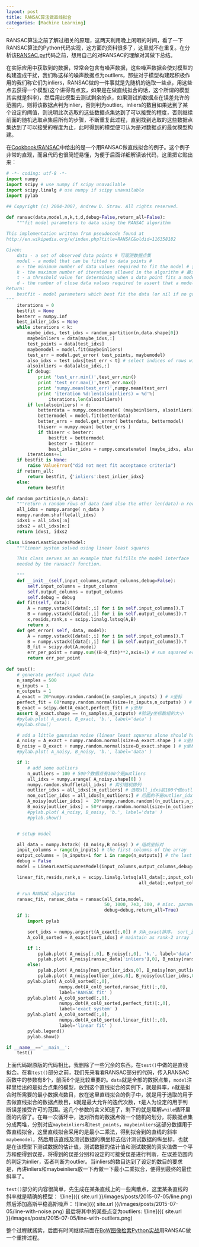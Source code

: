```yaml
---
layout: post
title: RANSAC算法做直线拟合
categories: [Machine Learning]
---
```


RANSAC算法之前了解过相关的原理，这两天利用晚上闲暇的时间，看了一下RANSAC算法的Python代码实现，这方面的资料很多了，这里就不在重复。在分析该[RANSAC.py](http://wiki.scipy.org/Cookbook/RANSAC)代码之前，想用自己的对RANSAC的理解对其做下总结。

在实际应用中获取到的数据，常常会包含有噪声数据，这些噪声数据会使对模型的构建造成干扰，我们称这样的噪声数据点为outliers，那些对于模型构建起积极作用的我们称它们为inliers，RANSAC做的一件事就是先随机的选取一些点，用这些点去获得一个模型(这个讲得有点玄，如果是在做直线拟合的话，这个所谓的模型其实就是斜率)，然后用此模型去测试剩余的点，如果测试的数据点在误差允许的范围内，则将该数据点判为inlier，否则判为outlier。inliers的数目如果达到了某个设定的阈值，则说明此次选取的这些数据点集达到了可以接受的程度，否则继续前面的随机选取点集后所有的步骤，不断重复此过程，直到找到选取的这些数据点集达到了可以接受的程度为止，此时得到的模型便可认为是对数据点的最优模型构建。

在[Cookbook/RANSAC](http://wiki.scipy.org/Cookbook/RANSAC)中给出的是一个用RANSAC做直线拟合的例子。这个例子非常的直观，而且代码也很简短易懂，为便于后面详细解读该代码，这里把它贴出来：

```python
# -*- coding: utf-8 -*-
import numpy
import scipy # use numpy if scipy unavailable
import scipy.linalg # use numpy if scipy unavailable
import pylab

## Copyright (c) 2004-2007, Andrew D. Straw. All rights reserved.

def ransac(data,model,n,k,t,d,debug=False,return_all=False):
    """fit model parameters to data using the RANSAC algorithm
    
This implementation written from pseudocode found at
http://en.wikipedia.org/w/index.php?title=RANSAC&oldid=116358182

Given:
    data - a set of observed data points # 可观测数据点集
    model - a model that can be fitted to data points # 
    n - the minimum number of data values required to fit the model # 拟合模型所需的最小数据点数目
    k - the maximum number of iterations allowed in the algorithm # 最大允许迭代次数
    t - a threshold value for determining when a data point fits a model #确认某一数据点是否符合模型的阈值
    d - the number of close data values required to assert that a model fits well to data
Return:
    bestfit - model parameters which best fit the data (or nil if no good model is found)
"""
    iterations = 0
    bestfit = None
    besterr = numpy.inf
    best_inlier_idxs = None
    while iterations < k:
        maybe_idxs, test_idxs = random_partition(n,data.shape[0])
        maybeinliers = data[maybe_idxs,:]
        test_points = data[test_idxs]
        maybemodel = model.fit(maybeinliers)
        test_err = model.get_error( test_points, maybemodel)
        also_idxs = test_idxs[test_err < t] # select indices of rows with accepted points
        alsoinliers = data[also_idxs,:]
        if debug:
            print 'test_err.min()',test_err.min()
            print 'test_err.max()',test_err.max()
            print 'numpy.mean(test_err)',numpy.mean(test_err)
            print 'iteration %d:len(alsoinliers) = %d'%(
                iterations,len(alsoinliers))
        if len(alsoinliers) > d:
            betterdata = numpy.concatenate( (maybeinliers, alsoinliers) )
            bettermodel = model.fit(betterdata)
            better_errs = model.get_error( betterdata, bettermodel)
            thiserr = numpy.mean( better_errs )
            if thiserr < besterr:
                bestfit = bettermodel
                besterr = thiserr
                best_inlier_idxs = numpy.concatenate( (maybe_idxs, also_idxs) )
        iterations+=1
    if bestfit is None:
        raise ValueError("did not meet fit acceptance criteria")
    if return_all:
        return bestfit, {'inliers':best_inlier_idxs}
    else:
        return bestfit

def random_partition(n,n_data):
    """return n random rows of data (and also the other len(data)-n rows)"""
    all_idxs = numpy.arange( n_data )
    numpy.random.shuffle(all_idxs)
    idxs1 = all_idxs[:n]
    idxs2 = all_idxs[n:]
    return idxs1, idxs2

class LinearLeastSquaresModel:
    """linear system solved using linear least squares

    This class serves as an example that fulfills the model interface
    needed by the ransac() function.
    
    """
    def __init__(self,input_columns,output_columns,debug=False):
        self.input_columns = input_columns
        self.output_columns = output_columns
        self.debug = debug
    def fit(self, data):
        A = numpy.vstack([data[:,i] for i in self.input_columns]).T
        B = numpy.vstack([data[:,i] for i in self.output_columns]).T
        x,resids,rank,s = scipy.linalg.lstsq(A,B)
        return x
    def get_error( self, data, model):
        A = numpy.vstack([data[:,i] for i in self.input_columns]).T
        B = numpy.vstack([data[:,i] for i in self.output_columns]).T
        B_fit = scipy.dot(A,model)
        err_per_point = numpy.sum((B-B_fit)**2,axis=1) # sum squared error per row
        return err_per_point
        
def test():
    # generate perfect input data
    n_samples = 500
    n_inputs = 1
    n_outputs = 1
    A_exact = 20*numpy.random.random((n_samples,n_inputs) ) # x坐标
    perfect_fit = 60*numpy.random.normal(size=(n_inputs,n_outputs) ) # the model(斜率)
    B_exact = scipy.dot(A_exact,perfect_fit) # y坐标
    assert B_exact.shape == (n_samples,n_outputs) #验证y坐标数组的大小
    #pylab.plot( A_exact, B_exact, 'b.', label='data' )
    #pylab.show()

    # add a little gaussian noise (linear least squares alone should handle this well)
    A_noisy = A_exact + numpy.random.normal(size=A_exact.shape ) # x坐标添加高斯噪声
    B_noisy = B_exact + numpy.random.normal(size=B_exact.shape ) # y坐标....
    #pylab.plot( A_noisy, B_noisy, 'b.', label='data' )

    if 1:
        # add some outliers
        n_outliers = 100 # 500个数据点有100个是putliers
        all_idxs = numpy.arange( A_noisy.shape[0] )
        numpy.random.shuffle(all_idxs) # 索引随机排列
        outlier_idxs = all_idxs[:n_outliers] # 选取all_idxs前100个做outlier_idxs
        non_outlier_idxs = all_idxs[n_outliers:] # 后面的不是outlier_idxs
        A_noisy[outlier_idxs] =  20*numpy.random.random((n_outliers,n_inputs) ) # 外点的横坐标
        B_noisy[outlier_idxs] = 50*numpy.random.normal(size=(n_outliers,n_outputs) ) # 外点的纵坐标
        #pylab.plot( A_noisy, B_noisy, 'b.', label='data' )
        #pylab.show()


    # setup model

    all_data = numpy.hstack( (A_noisy,B_noisy) ) # 组成坐标对
    input_columns = range(n_inputs) # the first columns of the array
    output_columns = [n_inputs+i for i in range(n_outputs)] # the last columns of the array
    debug = False
    model = LinearLeastSquaresModel(input_columns,output_columns,debug=debug)

    linear_fit,resids,rank,s = scipy.linalg.lstsq(all_data[:,input_columns],
                                                  all_data[:,output_columns])

    # run RANSAC algorithm
    ransac_fit, ransac_data = ransac(all_data,model,
                                     50, 1000, 7e3, 300, # misc. parameters
                                     debug=debug,return_all=True)
    if 1:
        import pylab

        sort_idxs = numpy.argsort(A_exact[:,0]) # 对A_exact排序， sort_idxs为排序索引
        A_col0_sorted = A_exact[sort_idxs] # maintain as rank-2 array

        if 1:
            pylab.plot( A_noisy[:,0], B_noisy[:,0], 'k.', label='data' )
            pylab.plot( A_noisy[ransac_data['inliers'],0], B_noisy[ransac_data['inliers'],0], 'bx', label='RANSAC data' )
        else:
            pylab.plot( A_noisy[non_outlier_idxs,0], B_noisy[non_outlier_idxs,0], 'k.', label='noisy data' )
            pylab.plot( A_noisy[outlier_idxs,0], B_noisy[outlier_idxs,0], 'r.', label='outlier data' )
        pylab.plot( A_col0_sorted[:,0],
                    numpy.dot(A_col0_sorted,ransac_fit)[:,0],
                    label='RANSAC fit' )
        pylab.plot( A_col0_sorted[:,0],
                    numpy.dot(A_col0_sorted,perfect_fit)[:,0],
                    label='exact system' )
        pylab.plot( A_col0_sorted[:,0],
                    numpy.dot(A_col0_sorted,linear_fit)[:,0],
                    label='linear fit' )
        pylab.legend()
        pylab.show()

if __name__=='__main__':
    test()
```

上面代码跟原版的代码相比，我删除了一些冗余的东西。在`test()`中做的是直线拟合。在看`test()`部分之前，我们先来看看RANSAC部分的代码，传入RANSAC函数中的参数有8个，前面6个是比较重要的。`data`就是全部的数据点集，`model`注释里给出的是拟合点集的模型，放到这个直线拟合的实例下，就是斜率，`n`就是拟合时所需要的最小数据点数目，放在这里直线拟合的例子中，就是用于选取的用于去做直线拟合的数据点数目，`k`就是最大允许的迭代次数，`t`是人为设定的用于判断误差接受许可的范围。这几个参数的含义知道了，剩下的就是理解`while`循环里面的内容了。在每一次循环中，选对所有的数据点做一个随机的划分，将数据点集分成两堆，分别对应`maybeinliers`和`test_points`，`maybeinliers`这部分数据用于做直线拟合，这里直线拟合采用的是最小二乘法，得到拟合到的直线的斜率`maybemodel`，然后用该直线及测试数据的横坐标去估计测试数据的纵坐标，也就是在该模型下测试数据的估计值，测试数据的估计值和测试数据的真实值做一个平方和便得到误差，将得到的误差分别和设定的可接受误差进行判断，在误差范围内的判定为inlier，否者判断为outlier。当inliers的数目达到了设定的数目的要求是，再讲inliers和maybeinliers放一下再做一下最小二乘拟合，便得到最终的最佳斜率了。

`test()`部分的内容很简单，先生成在某条直线上的一些离散点，这里某条直线的斜率就是精确的模型：
![line]({{ site.url }}/images/posts/2015-07-05/line.png)
然后添加高斯平稳高斯噪声：
![line]({{ site.url }}/images/posts/2015-07-05/line-with-noise.png)
最后将其中的某些点变为outliers:
![line]({{ site.url }}/images/posts/2015-07-05/line-with-outliers.png)

整个过程就酱紫，后面有时间继续前面在[BoW图像检索Python实战](http://yongyuan.name/blog/practical-BoW-for-image-retrieval-with-python.html)用RANSAC做一个重排过程。


